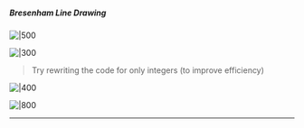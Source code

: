 ##### Bresenham Line Drawing
![|500](https://i.imgur.com/sSnTLhz.png)

![|300](https://i.imgur.com/MwQrnZU.png)

> Try rewriting the code for only integers (to improve efficiency)

![|400](https://i.imgur.com/wF15nmj.png)

![|800](https://i.imgur.com/U6HrcbM.png)


---
